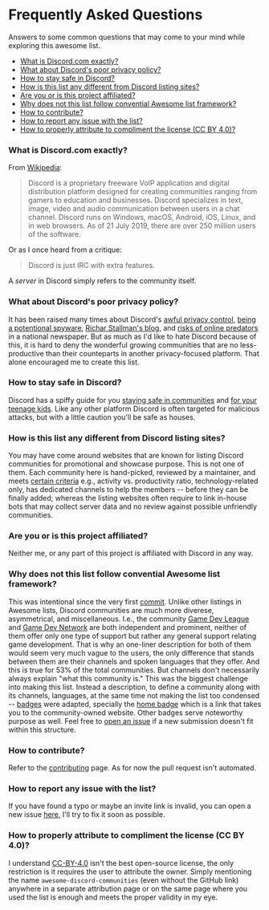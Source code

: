 <!-- omit in toc -->
# Frequently Asked Questions

Answers to some common questions that may come to your mind while exploring this awesome list.

- [What is Discord.com exactly?](#what-is-discordcom-exactly)
- [What about Discord's poor privacy policy?](#what-about-discords-poor-privacy-policy)
- [How to stay safe in Discord?](#how-to-stay-safe-in-discord)
- [How is this list any different from Discord listing sites?](#how-is-this-list-any-different-from-discord-listing-sites)
- [Are you or is this project affiliated?](#are-you-or-is-this-project-affiliated)
- [Why does not this list follow convential Awesome list framework?](#why-does-not-this-list-follow-convential-awesome-list-framework)
- [How to contribute?](#how-to-contribute)
- [How to report any issue with the list?](#how-to-report-any-issue-with-the-list)
- [How to properly attribute to compliment the license (CC BY 4.0)?](#how-to-properly-attribute-to-compliment-the-license-cc-by-40)

### What is Discord.com exactly?

From [Wikipedia](https://en.wikipedia.org/wiki/Discord_(software)):
> Discord is a proprietary freeware VoIP application and digital distribution platform designed for creating communities ranging from gamers to education and businesses. Discord specializes in text, image, video and audio communication between users in a chat channel. Discord runs on Windows, macOS, Android, iOS, Linux, and in web browsers. As of 21 July 2019, there are over 250 million users of the software.

Or as I once heard from a critique:
> Discord is just IRC with extra features.

A _server_ in Discord simply refers to the community itself.

### What about Discord's poor privacy policy?

It has been raised many times about Discord's [awful privacy control](https://swordfishevaluations.com/2019/09/12/privacy-concerns-with-discord/), [being a potentional spyware](https://spyware.neocities.org/articles/discord.html), [Richar Stallman's blog](https://stallman.org/discord.html), and [risks of online predators](https://www.wsj.com/articles/discord-where-teens-rule-and-parents-fear-to-tread-11560245402) in a national newspaper. But as much as I'd like to hate Discord because of this, it is hard to deny the wonderful growing communities that are no less-productive than their counteparts in another privacy-focused platform. That alone encouraged me to create this list.

### How to stay safe in Discord?

Discord has a spiffy guide for you [staying safe in communities](https://discord.com/new/safety/360043857751-Four-steps-to-a-super-safe-account) and [for your teenage kids](https://discord.com/new/safety/360044153831-Helping-your-teen-stay-safe-on-Discord). Like any other platform Discord is often targeted for malicious attacks, but with a little caution you'll be safe as houses.

### How is this list any different from Discord listing sites?

You may have come around websites that are known for listing Discord communities for promotional and showcase purpose. This is not one of them. Each community here is hand-picked, reviewed by a maintainer, and meets [certain criteria](CONTRIBUTING.md#review-policy) e.g., activity vs. productivity ratio, technology-related only, has dedicated channels to help the members -- before they can be finally added; whereas the listing websites often require to link in-house bots that may collect server data and no review against possible unfriendly communities.

### Are you or is this project affiliated?

Neither me, or any part of this project is affiliated with Discord in any way.

### Why does not this list follow convential Awesome list framework?

This was intentional since the very first [commit](https://github.com/mhxion/awesome-discord-communities/commit/303990bcd36e4b10b4dfa80289c8303778d54f07). Unlike other listings in Awesome lists, Discord communities are much more diverese, asymmetrical, and miscellaneous. I.e., the community [Game Dev League](https://gamedevleague.com/) and [Game Dev Network](https://twitter.com/gamedevnetwork_) are both independent and prominent, neither of them offer only one type of support but rather any general support relating game development. That is why an one-liner description for both of them would seem very much vague to the users, the only difference that stands between them are their channels and spoken languages that they offer. And this is true for 53% of the total communities. But channels don't necessarily always explain "what this community is." This was the biggest challenge into making this list. Instead a description, to define a community along with its channels, languages, at the same time not making the list too condensed -- [badges](badges.md) were adapted, specially the [home badge](badges.md#home-badge) which is a link that takes you to the community-owned website. Other badges serve noteworthy purpose as well. Feel free to [open an issue](https://github.com/mhxion/awesome-discord-communities/issues/new/choose) if a new submission doesn't fit within this structure.

### How to contribute?

Refer to the [contributing](CONTRIBUTING.md) page. As for now the pull request isn't automated.

### How to report any issue with the list?

If you have found a typo or maybe an invite link is invalid, you can open a new issue [here](https://github.com/mhxion/awesome-discord-communities/issues/new/choose), I'll try to fix it soon as possible.

### How to properly attribute to compliment the license (CC BY 4.0)?

I understand [CC-BY-4.0](https://creativecommons.org/licenses/by/4.0/) isn't the best open-source license, the only restriction is it requires the user to attribute the owner. Simply mentioning the name `awesome-discord-communities` (even without the GitHub link) anywhere in a separate attribution page or on the same page where you used the list is enough and meets the proper validity in my eye.
